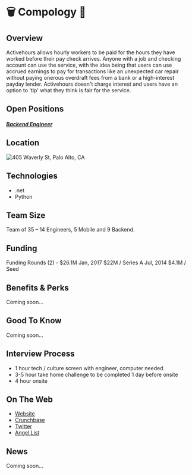 # 🗑 Compology 🚚

## Overview
Activehours allows hourly workers to be paid for the hours they have worked before their pay check arrives. Anyone with a job and checking account can use the service, with the idea being that users can use accrued earnings to pay for transactions like an unexpected car repair without paying onerous overdraft fees from a bank or a high-interest payday lender. Activehours doesn't charge interest and users have an option to 'tip' what they think is fair for the service.


## Open Positions
##### [Backend Engineer](https://github.com/the31337/activehours/blob/master/backend-engineer.md)

## Location
![405 Waverly St, Palo Alto, CA](https://www.google.com/maps/place/405+Waverley+St,+Palo+Alto,+CA+94301/data=!4m2!3m1!1s0x808fbb38439e6c33:0xea9a3b40202ac353?sa=X&ved=0ahUKEwi169nGmLvRAhWrjlQKHZ24ClMQ8gEIGzAA)  

## Technologies
+ .net
+ Python

## Team Size
Team of 35 – 14 Engineers, 5 Mobile and 9 Backend.

## Funding
Funding Rounds (2) - $26.1M
Jan, 2017	$22M / Series A
Jul, 2014	$4.1M / Seed

## Benefits & Perks
Coming soon...

## Good To Know
Coming soon...

## Interview Process
+ 1 hour tech / culture screen with engineer, computer needed
+ 3-5 hour take home challenge to be completed 1 day before onsite
+ 4 hour onsite

## On The Web
+ [Website](http://compology.us)  
+ [Crunchbase](https://www.crunchbase.com/organization/activehours#/entity)  
+ [Twitter](https://twitter.com/Activehours?ref_src=twsrc%5Egoogle%7Ctwcamp%5Eserp%7Ctwgr%5Eauthor)  
+ [Angel List](https://angel.co/activehours/jobs/130981-senior-mobile-designer)
## News
Coming soon...
